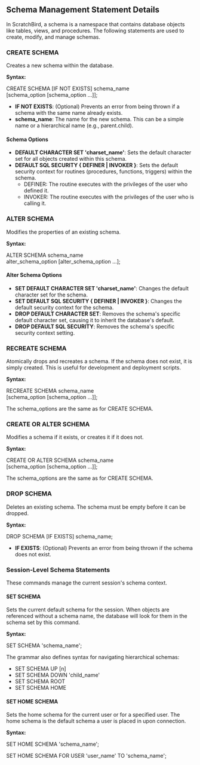 ## **Schema Management Statement Details**

In ScratchBird, a schema is a namespace that contains database objects like tables, views, and procedures. The following statements are used to create, modify, and manage schemas.

### **CREATE SCHEMA**

Creates a new schema within the database.

**Syntax:**

CREATE SCHEMA \[IF NOT EXISTS\] schema\_name  
    \[schema\_option \[schema\_option ...\]\];

* **IF NOT EXISTS**: (Optional) Prevents an error from being thrown if a schema with the same name already exists.  
* **schema\_name**: The name for the new schema. This can be a simple name or a hierarchical name (e.g., parent.child).

#### **Schema Options**

* **DEFAULT CHARACTER SET 'charset\_name'**: Sets the default character set for all objects created within this schema.  
* **DEFAULT SQL SECURITY { DEFINER | INVOKER }**: Sets the default security context for routines (procedures, functions, triggers) within the schema.  
  * DEFINER: The routine executes with the privileges of the user who defined it.  
  * INVOKER: The routine executes with the privileges of the user who is calling it.

### **ALTER SCHEMA**

Modifies the properties of an existing schema.

**Syntax:**

ALTER SCHEMA schema\_name  
    alter\_schema\_option \[alter\_schema\_option ...\];

#### **Alter Schema Options**

* **SET DEFAULT CHARACTER SET 'charset\_name'**: Changes the default character set for the schema.  
* **SET DEFAULT SQL SECURITY { DEFINER | INVOKER }**: Changes the default security context for the schema.  
* **DROP DEFAULT CHARACTER SET**: Removes the schema's specific default character set, causing it to inherit the database's default.  
* **DROP DEFAULT SQL SECURITY**: Removes the schema's specific security context setting.

### **RECREATE SCHEMA**

Atomically drops and recreates a schema. If the schema does not exist, it is simply created. This is useful for development and deployment scripts.

**Syntax:**

RECREATE SCHEMA schema\_name  
    \[schema\_option \[schema\_option ...\]\];

The schema\_options are the same as for CREATE SCHEMA.

### **CREATE OR ALTER SCHEMA**

Modifies a schema if it exists, or creates it if it does not.

**Syntax:**

CREATE OR ALTER SCHEMA schema\_name  
    \[schema\_option \[schema\_option ...\]\];

The schema\_options are the same as for CREATE SCHEMA.

### **DROP SCHEMA**

Deletes an existing schema. The schema must be empty before it can be dropped.

**Syntax:**

DROP SCHEMA \[IF EXISTS\] schema\_name;

* **IF EXISTS**: (Optional) Prevents an error from being thrown if the schema does not exist.

### **Session-Level Schema Statements**

These commands manage the current session's schema context.

#### **SET SCHEMA**

Sets the current default schema for the session. When objects are referenced without a schema name, the database will look for them in the schema set by this command.

**Syntax:**

SET SCHEMA 'schema\_name';

The grammar also defines syntax for navigating hierarchical schemas:

* SET SCHEMA UP \[n\]  
* SET SCHEMA DOWN 'child\_name'  
* SET SCHEMA ROOT  
* SET SCHEMA HOME

#### **SET HOME SCHEMA**

Sets the home schema for the current user or for a specified user. The home schema is the default schema a user is placed in upon connection.

**Syntax:**

SET HOME SCHEMA 'schema\_name';

SET HOME SCHEMA FOR USER 'user\_name' TO 'schema\_name';  
